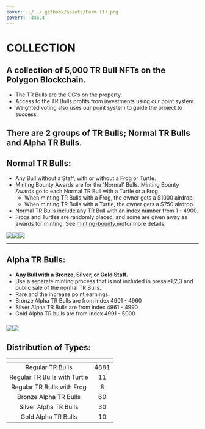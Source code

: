 ```yaml
---
cover: ../../.gitbook/assets/Farm (1).png
coverY: -446.4
---
```


# COLLECTION

## **A collection of 5,000 TR Bull NFTs on the Polygon Blockchain.**

* The TR Bulls are the OG's on the property.&#x20;
* Access to the TR Bulls profits from investments using our point system.
* Weighted voting also uses our point system to guide the project to success.&#x20;

## There are 2 groups of TR Bulls; Normal TR Bulls and Alpha TR Bulls.

## **Normal TR Bulls:**

* Any Bull without a Staff, with or without a Frog or Turtle.
* Minting Bounty Awards are for the 'Normal' Bulls. Minting Bounty Awards go to each Normal TR Bull with a Turtle or a Frog.
  * When minting TR Bulls with a Frog, the owner gets a $1000 airdrop.&#x20;
  * When minting TR Bulls with a Turtle, the owner gets a $750 airdrop.&#x20;
* Normal TR Bulls include any TR Bull with an index number from 1 - 4900.&#x20;
* Frogs and Turtles are randomly placed, and some are given away as awards for minting. See [minting-bounty.md](../../tr-bulls/whitepaper/minting/minting-bounty.md "mention")for more details.&#x20;

<img src="../../.gitbook/assets/11.png" alt="" data-size="original">![](../../.gitbook/assets/50.png)![](../../.gitbook/assets/34.png)![](../../.gitbook/assets/33.png)

****

## **Alpha TR Bulls:**

* **Any Bull with a Bronze, Silver, or Gold Staff.**&#x20;
* Use a separate minting process that is not included in presale1,2,3 and public sale of the normal TR Bulls.&#x20;
* Rare and the increase point earnings.&#x20;
* Bronze Alpha TR Bulls are from index 4901 - 4960
* Silver Alpha TR Bulls are from index 4961 - 4990
* Gold Alpha TR bulls are from index 4991 - 5000

### ![](<../../.gitbook/assets/50 (1).png>)![](../../.gitbook/assets/1.png)<img src="../../.gitbook/assets/12.png" alt="" data-size="original">



## Distribution of Types:&#x20;

<table data-view="cards"><thead><tr><th align="center"></th><th align="center"></th></tr></thead><tbody><tr><td align="center">Regular TR Bulls </td><td align="center">4881</td></tr><tr><td align="center">Regular TR Bulls with Turtle</td><td align="center">11</td></tr><tr><td align="center">Regular TR Bulls with Frog</td><td align="center">8</td></tr><tr><td align="center">Bronze Alpha TR Bulls</td><td align="center">60</td></tr><tr><td align="center">Silver Alpha TR Bulls</td><td align="center">30</td></tr><tr><td align="center">Gold Alpha TR Bulls</td><td align="center">10</td></tr></tbody></table>



